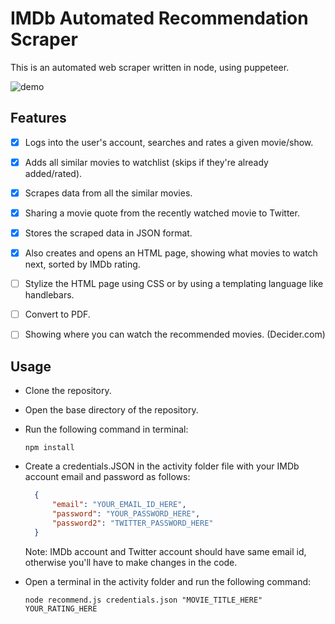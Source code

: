 # IMDb Automated Recommendation Scraper

This is an automated web scraper written in node, using puppeteer.

![demo](https://github.com/j-devil99/IMDb-automate/blob/master/demo/demo.gif?raw=true)

## Features

* [x] Logs into the user's account, searches and rates a given movie/show.
  
* [x] Adds all similar movies to watchlist (skips if they're already added/rated).
  
* [x] Scrapes data from all the similar movies.

* [x] Sharing a movie quote from the recently watched movie to Twitter.
  
* [x] Stores the scraped data in JSON format.
  
* [x] Also creates and opens an HTML page, showing what movies to watch next, sorted by IMDb rating.
  
* [ ] Stylize the HTML page using CSS or by using a templating language like handlebars.
  
* [ ] Convert to PDF.
  
* [ ] Showing where you can watch the recommended movies. (Decider.com)

## Usage

* Clone the repository.

* Open the base directory of the repository.

* Run the following command in terminal:

  ```node
  npm install
  ```

* Create a credentials.JSON in the activity folder file with your IMDb account email and password as follows:
  
  ```json
    {
        "email": "YOUR_EMAIL_ID_HERE",
        "password": "YOUR_PASSWORD_HERE",
        "password2": "TWITTER_PASSWORD_HERE"
    }
  ```

  Note: IMDb account and Twitter account should have same email id, otherwise you'll have to make changes in the code.

* Open a terminal in the activity folder and run the following command:

  ```node
  node recommend.js credentials.json "MOVIE_TITLE_HERE" YOUR_RATING_HERE
  
  ```
